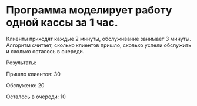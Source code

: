 # Программа моделирует работу одной кассы за 1 час.
Клиенты приходят каждые 2 минуты, обслуживание занимает 3 минуты.
Алгоритм считает, сколько клиентов пришло, сколько успели обслужить и сколько осталось в очереди.

Результаты:

Пришло клиентов: 30

Обслужено: 20

Осталось в очереди: 10
